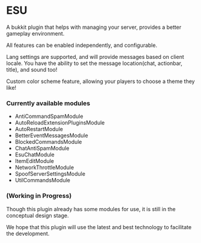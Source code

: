 # ESU
A bukkit plugin that helps with managing your server, provides a better gameplay environment.

All features can be enabled independently, and configurable.

Lang settings are supported, and will provide messages based on client locale.
You have the ability to set the message location(chat, actionbar, title), and sound too!

Custom color scheme feature, allowing your players to choose a theme they like!

### Currently available modules
- AntiCommandSpamModule
- AutoReloadExtensionPluginsModule
- AutoRestartModule
- BetterEventMessagesModule
- BlockedCommandsModule
- ChatAntiSpamModule
- EsuChatModule
- ItemEditModule
- NetworkThrottleModule
- SpoofServerSettingsModule
- UtilCommandsModule

### (Working in Progress)
Though this plugin already has some modules for use,
it is still in the conceptual design stage.

We hope that this plugin will use the latest and best technology
to facilitate the development.